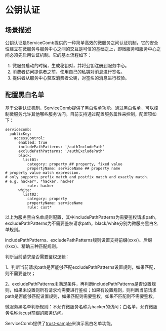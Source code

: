 # 公钥认证

## 场景描述

公钥认证是ServiceComb提供的一种简单高效的微服务之间认证机制，它的安全性建立在微服务与服务中心之间的交互是可信的基础之上，即微服务和服务中心之间必须先启用认证机制。它的基本流程如下：

1. 微服务启动的时候，生成秘钥对，并将公钥注册到服务中心。
2. 消费者访问提供者之前，使用自己的私钥对消息进行签名。
3. 提供者从服务中心获取消费者公钥，对签名的消息进行校验。

## 配置黑白名单

基于公钥认证机制，ServiceComb提供了黑白名单功能。通过黑白名单，可以控制微服务允许其他哪些服务访问。目前支持通过配置服务属性来控制，配置项如下：

```
servicecomb:
  publicKey:
    accessControl:
      enabled: true
      includePathPatterns: '/authIncludePath'
      excludePathPatterns: '/authExcludePath'
      black:
        list01:
          category: property ## property, fixed value
          propertyName: serviceName ## property name
# property value match expression. 
# only supports prefix match and postfix match and exactly match. 
# e.g. hacker*, *hacker, hacker
          rule: hacker 
      white:
        list02:
          category: property
          propertyName: serviceName
          rule: cust*
```

以上为服务黑白名单规则配置，其中includePathPatterns为需要鉴权请求path，excludePathPatterns为不需要鉴权请求path，black/white分别为微服务黑白名单规则。

includePathPatterns、excludePathPatterns规则设置支持前缀(xxx/)、后缀(/xxx)、精确三种匹配规则。

判断当前请求是否需要鉴权逻辑：

1、判断当前请求path是否能够匹配excludePathPatterns设置规则，如果匹配，则不需要鉴权；

2、excludePathPatterns未满足条件，再判断includePathPatterns是否设置规则，如果未设置则所有请求均需要进行鉴权；如果有设置规则，则判断当前请求path是否能够匹配设置规则，如果匹配则需要鉴权，如果不匹配则不需要鉴权。

微服务黑名单判断规则：不允许微服务名称为hacker的访问；白名单，允许微服务名称为cust前缀的服务访问。

ServiceComb提供了[trust-sample](https://github.com/apache/servicecomb-samples/tree/master/java-chassis-samples/trust-sample)来演示黑白名单功能。
